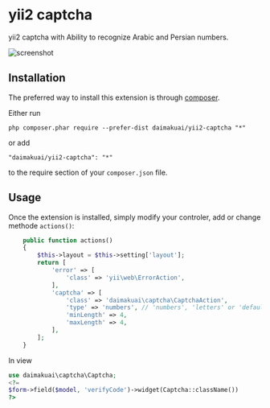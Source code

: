 yii2 captcha
============
yii2 captcha with Ability to recognize Arabic and Persian numbers.

![screenshot](http://www.daimakuai.com/tmp/captcha.jpg)

Installation
------------

The preferred way to install this extension is through [composer](http://getcomposer.org/download/).

Either run

```
php composer.phar require --prefer-dist daimakuai/yii2-captcha "*"
```

or add

```
"daimakuai/yii2-captcha": "*"
```

to the require section of your `composer.json` file.


Usage
-----

Once the extension is installed, simply modify your controler, add or change methode `actions()`:

```php
    public function actions()
    {
        $this->layout = $this->setting['layout'];
        return [
            'error' => [
                'class' => 'yii\web\ErrorAction',
            ],
            'captcha' => [
                'class' => 'daimakuai\captcha\CaptchaAction',
                'type' => 'numbers', // 'numbers', 'letters' or 'default' (contains numbers & letters)
                'minLength' => 4,
                'maxLength' => 4,
            ],
        ];
    }
```

In view
```php
use daimakuai\captcha\Captcha;
<?=
$form->field($model, 'verifyCode')->widget(Captcha::className())
?>

